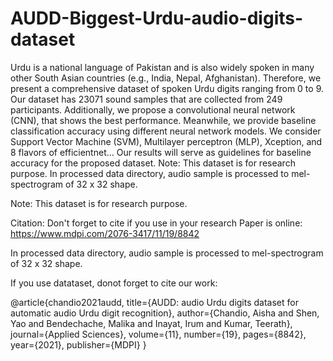 # AUDD-Biggest-Urdu-audio-digits-dataset
Urdu is a national language of Pakistan and is also widely spoken in many other South Asian countries (e.g., India, Nepal, Afghanistan). Therefore, we present a comprehensive dataset of spoken Urdu digits ranging from 0 to 9. Our dataset has 23071 sound samples that are collected from 249 participants. Additionally, we propose a convolutional neural network (CNN), that shows the best performance. Meanwhile, we provide baseline classification accuracy using different neural network models. We consider Support Vector Machine (SVM), Multilayer perceptron (MLP), Xception, and 8 flavors of efficientnet… Our results will serve as guidelines for baseline accuracy for the proposed dataset.  Note: This dataset is for research purpose.    In processed data directory, audio sample is processed to mel-spectrogram of 32 x 32 shape.

Note: This dataset is for research purpose.

Citation: Don't forget to cite if you use in your research
Paper is online: https://www.mdpi.com/2076-3417/11/19/8842

In processed data directory, audio sample is processed to mel-spectrogram of 32 x 32 shape.

If you use datataset, donot forget to cite our work: 

@article{chandio2021audd,
  title={AUDD: audio Urdu digits dataset for automatic audio Urdu digit recognition},
  author={Chandio, Aisha and Shen, Yao and Bendechache, Malika and Inayat, Irum and Kumar, Teerath},
  journal={Applied Sciences},
  volume={11},
  number={19},
  pages={8842},
  year={2021},
  publisher={MDPI}
}
